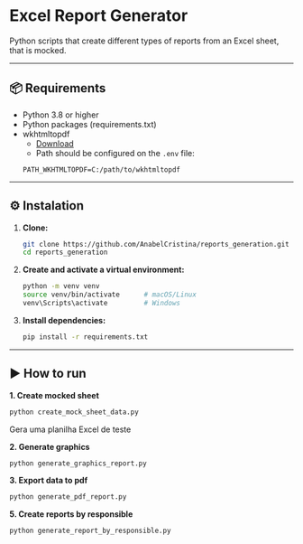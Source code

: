 # Excel Report Generator

Python scripts that create different types of reports from an Excel sheet, that is mocked.


---

## 📦 Requirements

- Python 3.8 or higher
- Python packages (requirements.txt)
- wkhtmltopdf
   - [Download](https://wkhtmltopdf.org/downloads.html)
   - Path should be configured on the `.env` file:
    ```
    PATH_WKHTMLTOPDF=C:/path/to/wkhtmltopdf
    ```

---

## ⚙️ Instalation

1. **Clone:**
   ```bash
   git clone https://github.com/AnabelCristina/reports_generation.git
   cd reports_generation
   ```

2. **Create and activate a virtual environment:**
   ```bash
   python -m venv venv
   source venv/bin/activate      # macOS/Linux
   venv\Scripts\activate         # Windows
   ```

3. **Install dependencies:**
   ```bash
   pip install -r requirements.txt
   ```

---

## ▶️ How to run

**1. Create mocked sheet**  
```bash
python create_mock_sheet_data.py
```
Gera uma planilha Excel de teste

**2. Generate graphics**  
```bash
python generate_graphics_report.py
```

**3. Export data to pdf**  
```bash
python generate_pdf_report.py
```

**5. Create reports by responsible**  
```bash
python generate_report_by_responsible.py
```
